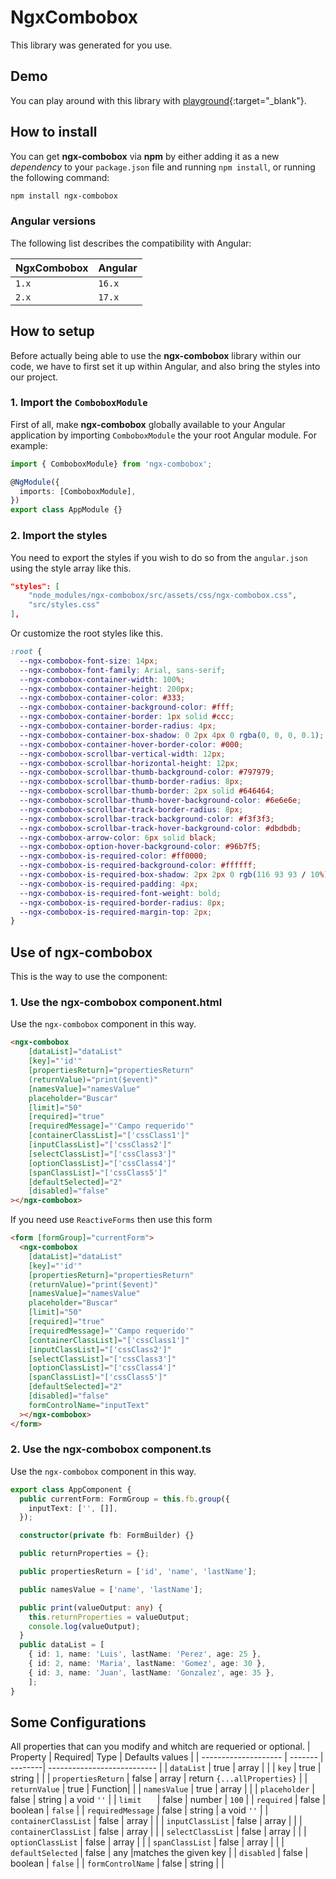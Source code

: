 # NgxCombobox
This library was generated for you use.
## Demo
You can play around with this library with [playground](https://stackblitz.com/~/github.com/joordonezo/stackblitz-starters-5cvw1j){:target="_blank"}.
## How to install

You can get **ngx-combobox** via **npm** by either adding it as a new _dependency_ to your `package.json` file and running `npm install`,
or running the following command:

```bash
npm install ngx-combobox
```
### Angular versions

The following list describes the compatibility with Angular:

| NgxCombobox | Angular|
| ---------------- | ------- |
| `1.x`            | `16.x`  |
| `2.x`            | `17.x`  |
## How to setup

Before actually being able to use the **ngx-combobox** library within our code, we have to first set it up within Angular, and also
bring the styles into our project.

### 1. Import the `ComboboxModule`

First of all, make **ngx-combobox** globally available to your Angular application by importing
`ComboboxModule` the your root Angular module. For example:

```typescript
import { ComboboxModule} from 'ngx-combobox';

@NgModule({
  imports: [ComboboxModule],
})
export class AppModule {}
```
### 2. Import the styles
You need to export the styles if you wish to do so from the `angular.json` using the style array like this.
```json
"styles": [
	"node_modules/ngx-combobox/src/assets/css/ngx-combobox.css",
	"src/styles.css"
],
```
Or customize the root styles like this.
```css
:root {
  --ngx-combobox-font-size: 14px;
  --ngx-combobox-font-family: Arial, sans-serif;
  --ngx-combobox-container-width: 100%;
  --ngx-combobox-container-height: 200px;
  --ngx-combobox-container-color: #333;
  --ngx-combobox-container-background-color: #fff;
  --ngx-combobox-container-border: 1px solid #ccc;
  --ngx-combobox-container-border-radius: 4px;
  --ngx-combobox-container-box-shadow: 0 2px 4px 0 rgba(0, 0, 0, 0.1);
  --ngx-combobox-container-hover-border-color: #000;
  --ngx-combobox-scrollbar-vertical-width: 12px;
  --ngx-combobox-scrollbar-horizontal-height: 12px;
  --ngx-combobox-scrollbar-thumb-background-color: #797979;
  --ngx-combobox-scrollbar-thumb-border-radius: 8px;
  --ngx-combobox-scrollbar-thumb-border: 2px solid #646464;
  --ngx-combobox-scrollbar-thumb-hover-background-color: #6e6e6e;
  --ngx-combobox-scrollbar-track-border-radius: 8px;
  --ngx-combobox-scrollbar-track-background-color: #f3f3f3;
  --ngx-combobox-scrollbar-track-hover-background-color: #dbdbdb;
  --ngx-combobox-arrow-color: 6px solid black;
  --ngx-combobox-option-hover-background-color: #96b7f5;
  --ngx-combobox-is-required-color: #ff0000;
  --ngx-combobox-is-required-background-color: #ffffff;
  --ngx-combobox-is-required-box-shadow: 2px 2px 0 rgb(116 93 93 / 10%);
  --ngx-combobox-is-required-padding: 4px;
  --ngx-combobox-is-required-font-weight: bold;
  --ngx-combobox-is-required-border-radius: 8px;
  --ngx-combobox-is-required-margin-top: 2px;
}
```
## Use of ngx-combobox
This is the way to use the component:
### 1. Use the ngx-combobox component.html
Use the `ngx-combobox` component in this way.
```html
<ngx-combobox
    [dataList]="dataList"
    [key]="'id'"
    [propertiesReturn]="propertiesReturn"
    (returnValue)="print($event)"
    [namesValue]="namesValue"
    placeholder="Buscar"
    [limit]="50"
    [required]="true"
    [requiredMessage]="'Campo requerido'"
    [containerClassList]="['cssClass1']"
    [inputClassList]="['cssClass2']"
    [selectClassList]="['cssClass3']"
    [optionClassList]="['cssClass4']"
    [spanClassList]="['cssClass5']"
    [defaultSelected]="2"
    [disabled]="false"
></ngx-combobox>
```
If you need use `ReactiveForms` then use this form
```html
<form [formGroup]="currentForm">
  <ngx-combobox
    [dataList]="dataList"
    [key]="'id'"
    [propertiesReturn]="propertiesReturn"
    (returnValue)="print($event)"
    [namesValue]="namesValue"
    placeholder="Buscar"
    [limit]="50"
    [required]="true"
    [requiredMessage]="'Campo requerido'"
    [containerClassList]="['cssClass1']"
    [inputClassList]="['cssClass2']"
    [selectClassList]="['cssClass3']"
    [optionClassList]="['cssClass4']"
    [spanClassList]="['cssClass5']"
    [defaultSelected]="2"
    [disabled]="false"
    formControlName="inputText"
  ></ngx-combobox>
</form>
```
### 2. Use the ngx-combobox component.ts
Use the `ngx-combobox` component in this way.
```typescript
export class AppComponent {
  public currentForm: FormGroup = this.fb.group({
    inputText: ['', []],
  });

  constructor(private fb: FormBuilder) {}

  public returnProperties = {};

  public propertiesReturn = ['id', 'name', 'lastName'];

  public namesValue = ['name', 'lastName'];

  public print(valueOutput: any) {
    this.returnProperties = valueOutput;
    console.log(valueOutput);
  }
  public dataList = [
    { id: 1, name: 'Luis', lastName: 'Perez', age: 25 },
    { id: 2, name: 'Maria', lastName: 'Gomez', age: 30 },
    { id: 3, name: 'Juan', lastName: 'Gonzalez', age: 35 },
	];
}
```
## Some Configurations
All properties that can you modify and whitch are requeried or optional.
|         Property     | Required|   Type  |          Defaults values     |
| -------------------- | ------- | --------| ---------------------------  |
| `dataList`           | true    | array   |                              |
| `key`                | true    | string  |                              |
| `propertiesReturn`   | false   | array   | return `{...allProperties}`  |
| `returnValue`        | true    | Function|                              |
| `namesValue`         | true    | array   |                              |
| `placeholder`        | false   | string  | a void `''`                  |
| `limit   `           | false   | number  | `100`                        |
| `required`           | false   | boolean | `false`                      |
| `requiredMessage`    | false   | string  | a void `''`                  |
| `containerClassList` | false   | array   |                              |
| `inputClassList`     | false   | array   |                              |
| `containerClassList` | false   | array   |                              |
| `selectClassList`    | false   | array   |                              |
| `optionClassList`    | false   | array   |                              |
| `spanClassList`      | false   | array   |                              |
| `defaultSelected`    | false   | any     |matches the given key         |
| `disabled`           | false   | boolean |   `false`                    |
| `formControlName`    | false   | string  |                              |




